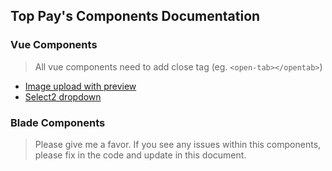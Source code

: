 ## Top Pay's Components Documentation

### Vue Components

> All vue components need to add close tag (eg. `<open-tab></opentab>`)

- [Image upload with preview](https://github.com/taryarlin/topppay-docs/blob/main/vue/image_upload.md#image-upload-component)
- [Select2 dropdown](https://github.com/taryarlin/topppay-docs/blob/main/vue/select2.md)


### Blade Components

> Please give me a favor. If you see any issues within this components, please fix in the code and update in this document.
